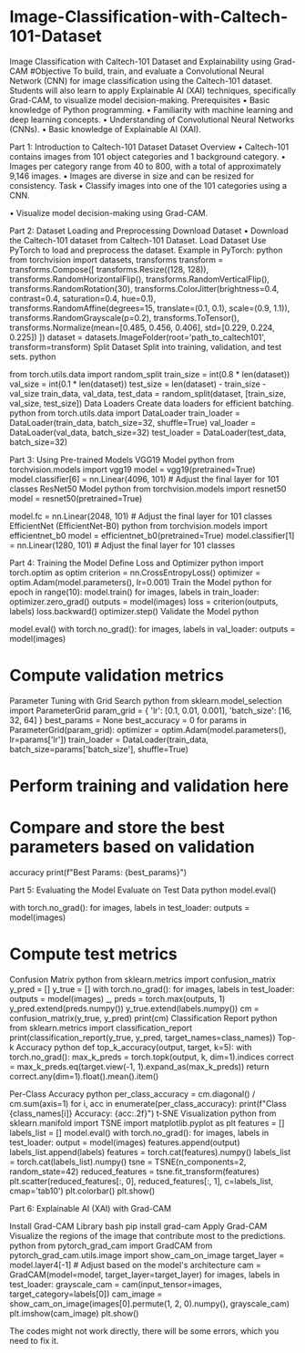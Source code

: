 # Image-Classification-with-Caltech-101-Dataset
Image Classification with Caltech-101 Dataset and Explainability using Grad-CAM
#Objective
To build, train, and evaluate a Convolutional Neural Network (CNN) for image
classification using the Caltech-101 dataset. Students will also learn to apply
Explainable AI (XAI) techniques, specifically Grad-CAM, to visualize model
decision-making.
Prerequisites
• Basic knowledge of Python programming.
• Familiarity with machine learning and deep learning concepts.
• Understanding of Convolutional Neural Networks (CNNs).
• Basic knowledge of Explainable AI (XAI).

Part 1: Introduction to Caltech-101 Dataset
Dataset Overview
• Caltech-101 contains images from 101 object categories and 1 background
category.
• Images per category range from 40 to 800, with a total of approximately 9,146
images.
• Images are diverse in size and can be resized for consistency.
Task
• Classify images into one of the 101 categories using a CNN.

• Visualize model decision-making using Grad-CAM.

Part 2: Dataset Loading and Preprocessing
Download Dataset
• Download the Caltech-101 dataset from Caltech-101 Dataset.
Load Dataset
Use PyTorch to load and preprocess the dataset. Example in PyTorch:
python
from torchvision import datasets, transforms
transform = transforms.Compose([
transforms.Resize((128, 128)),
transforms.RandomHorizontalFlip(),
transforms.RandomVerticalFlip(),
transforms.RandomRotation(30),
transforms.ColorJitter(brightness=0.4, contrast=0.4,
saturation=0.4, hue=0.1),
transforms.RandomAffine(degrees=15, translate=(0.1, 0.1),
scale=(0.9, 1.1)),
transforms.RandomGrayscale(p=0.2),
transforms.ToTensor(),
transforms.Normalize(mean=[0.485, 0.456, 0.406], std=[0.229,
0.224, 0.225])
])
dataset = datasets.ImageFolder(root='path_to_caltech101',
transform=transform)
Split Dataset
Split into training, validation, and test sets.
python

from torch.utils.data import random_split
train_size = int(0.8 * len(dataset))
val_size = int(0.1 * len(dataset))
test_size = len(dataset) - train_size - val_size
train_data, val_data, test_data = random_split(dataset, [train_size,
val_size, test_size])
Data Loaders
Create data loaders for efficient batching.
python
from torch.utils.data import DataLoader
train_loader = DataLoader(train_data, batch_size=32, shuffle=True)
val_loader = DataLoader(val_data, batch_size=32)
test_loader = DataLoader(test_data, batch_size=32)

Part 3: Using Pre-trained Models
VGG19 Model
python
from torchvision.models import vgg19
model = vgg19(pretrained=True)
model.classifier[6] = nn.Linear(4096, 101) # Adjust the final layer
for 101 classes
ResNet50 Model
python
from torchvision.models import resnet50
model = resnet50(pretrained=True)

model.fc = nn.Linear(2048, 101) # Adjust the final layer for 101
classes
EfficientNet (EfficientNet-B0)
python
from torchvision.models import efficientnet_b0
model = efficientnet_b0(pretrained=True)
model.classifier[1] = nn.Linear(1280, 101) # Adjust the final layer
for 101 classes

Part 4: Training the Model
Define Loss and Optimizer
python
import torch.optim as optim
criterion = nn.CrossEntropyLoss()
optimizer = optim.Adam(model.parameters(), lr=0.001)
Train the Model
python
for epoch in range(10):
model.train()
for images, labels in train_loader:
optimizer.zero_grad()
outputs = model(images)
loss = criterion(outputs, labels)
loss.backward()
optimizer.step()
Validate the Model
python

model.eval()
with torch.no_grad():
for images, labels in val_loader:
outputs = model(images)
# Compute validation metrics
Parameter Tuning with Grid Search
python
from sklearn.model_selection import ParameterGrid
param_grid = {
'lr': [0.1, 0.01, 0.001],
'batch_size': [16, 32, 64]
}
best_params = None
best_accuracy = 0
for params in ParameterGrid(param_grid):
optimizer = optim.Adam(model.parameters(), lr=params['lr'])
train_loader = DataLoader(train_data,
batch_size=params['batch_size'], shuffle=True)
# Perform training and validation here
# Compare and store the best parameters based on validation
accuracy
print(f"Best Params: {best_params}")

Part 5: Evaluating the Model
Evaluate on Test Data
python
model.eval()

with torch.no_grad():
for images, labels in test_loader:
outputs = model(images)
# Compute test metrics
Confusion Matrix
python
from sklearn.metrics import confusion_matrix
y_pred = []
y_true = []
with torch.no_grad():
for images, labels in test_loader:
outputs = model(images)
_, preds = torch.max(outputs, 1)
y_pred.extend(preds.numpy())
y_true.extend(labels.numpy())
cm = confusion_matrix(y_true, y_pred)
print(cm)
Classification Report
python
from sklearn.metrics import classification_report
print(classification_report(y_true, y_pred, target_names=class_names))
Top-k Accuracy
python
def top_k_accuracy(output, target, k=5):
with torch.no_grad():
max_k_preds = torch.topk(output, k, dim=1).indices
correct = max_k_preds.eq(target.view(-1,
1).expand_as(max_k_preds))
return correct.any(dim=1).float().mean().item()

Per-Class Accuracy
python
per_class_accuracy = cm.diagonal() / cm.sum(axis=1)
for i, acc in enumerate(per_class_accuracy):
print(f"Class {class_names[i]} Accuracy: {acc:.2f}")
t-SNE Visualization
python
from sklearn.manifold import TSNE
import matplotlib.pyplot as plt
features = []
labels_list = []
model.eval()
with torch.no_grad():
for images, labels in test_loader:
output = model(images)
features.append(output)
labels_list.append(labels)
features = torch.cat(features).numpy()
labels_list = torch.cat(labels_list).numpy()
tsne = TSNE(n_components=2, random_state=42)
reduced_features = tsne.fit_transform(features)
plt.scatter(reduced_features[:, 0], reduced_features[:, 1],
c=labels_list, cmap='tab10')
plt.colorbar()
plt.show()

Part 6: Explainable AI (XAI) with Grad-CAM

Install Grad-CAM Library
bash
pip install grad-cam
Apply Grad-CAM
Visualize the regions of the image that contribute most to the predictions.
python
from pytorch_grad_cam import GradCAM
from pytorch_grad_cam.utils.image import show_cam_on_image
target_layer = model.layer4[-1] # Adjust based on the model's
architecture
cam = GradCAM(model=model, target_layer=target_layer)
for images, labels in test_loader:
grayscale_cam = cam(input_tensor=images,
target_category=labels[0])
cam_image = show_cam_on_image(images[0].permute(1, 2, 0).numpy(),
grayscale_cam)
plt.imshow(cam_image)
plt.show()

The codes might not work directly, there will be some errors, which you need
to fix it.
